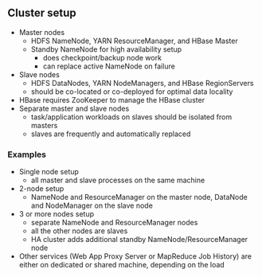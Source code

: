 ## Cluster setup

- Master nodes
  - HDFS NameNode, YARN ResourceManager, and HBase Master
  - Standby NameNode for high availability setup
    - does checkpoint/backup node work
    - can replace active NameNode on failure
- Slave nodes
  - HDFS DataNodes, YARN NodeManagers, and HBase RegionServers
  - should be co-located or co-deployed for optimal data locality
- HBase requires ZooKeeper to manage the HBase cluster
- Separate master and slave nodes
  - task/application workloads on slaves should be isolated from masters
  - slaves are frequently and automatically replaced

### Examples

- Single node setup
  - all master and slave processes on the same machine
- 2-node setup
  - NameNode and ResourceManager on the master node, DataNode and NodeManager on the slave node
- 3 or more nodes setup
  - separate NameNode and ResourceManager nodes
  - all the other nodes are slaves
  - HA cluster adds additional standby NameNode/ResourceManager node
- Other services (Web App Proxy Server or MapReduce Job History) are either on dedicated or shared machine, depending on the load
